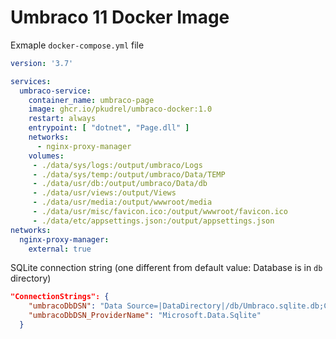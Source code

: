 # Umbraco 11 Docker Image


Exmaple `docker-compose.yml` file
```yaml
version: '3.7'

services:
  umbraco-service:
    container_name: umbraco-page
    image: ghcr.io/pkudrel/umbraco-docker:1.0
    restart: always
    entrypoint: [ "dotnet", "Page.dll" ]
    networks:
      - nginx-proxy-manager
    volumes:
     - ./data/sys/logs:/output/umbraco/Logs
     - ./data/sys/temp:/output/umbraco/Data/TEMP
     - ./data/usr/db:/output/umbraco/Data/db
     - ./data/usr/views:/output/Views
     - ./data/usr/media:/output/wwwroot/media
     - ./data/usr/misc/favicon.ico:/output/wwwroot/favicon.ico
     - ./data/etc/appsettings.json:/output/appsettings.json
networks:
  nginx-proxy-manager:
    external: true

```

SQLite connection string 
(one different from default value: Database is in `db` directory)

```json
"ConnectionStrings": {
    "umbracoDbDSN": "Data Source=|DataDirectory|/db/Umbraco.sqlite.db;Cache=Shared;Foreign Keys=True;Pooling=True",
    "umbracoDbDSN_ProviderName": "Microsoft.Data.Sqlite"
  }
```